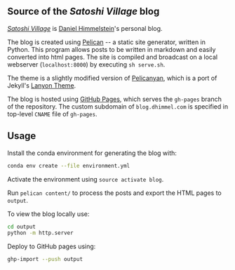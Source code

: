 ## Source of the *Satoshi Village* blog

[_Satoshi Village_](http://blog.dhimmel.com) is [Daniel
Himmelstein](http://dhimmel.com)'s personal blog.

The blog is created using [Pelican](http://docs.getpelican.com/) -- a static
site generator, written in Python. This program allows posts to be written in
markdown and easily converted into html pages. The site is compiled and
broadcast on a local webserver (`localhost:8000`) by executing `sh serve.sh`.

The theme is a slightly modified version of
[Pelicanyan](https://github.com/thomaswilley/pelicanyan), which is a port of
Jekyll's [Lanyon Theme](https://github.com/poole/lanyon/).

The blog is hosted using [GitHub Pages](https://pages.github.com/), which serves
the `gh-pages` branch of the repository. The custom subdomain of
`blog.dhimmel.com` is specified in top-level `CNAME` file of `gh-pages`.

## Usage

Install the conda environment for generating the blog with:

```sh
conda env create --file environment.yml
```

Activate the environment using `source activate blog`.

Run `pelican content/` to process the posts and export the HTML pages to
`output`.

To view the blog locally use:

```sh
cd output
python -m http.server
```

Deploy to GitHub pages using:

```sh
ghp-import --push output
```
